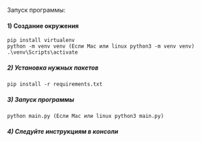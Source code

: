 Запуск программы:

#### 1) Создание окружения

    pip install virtualenv
    python -m venv venv (Если Mac или linux python3 -m venv venv)
    .\venv\Scripts\activate

##### 2) Установка нужных пакетов

    pip install -r requirements.txt

##### 3) Запуск программы

    python main.py (Если Mac или linux python3 main.py)

##### 4) Следуйте инструкциям в консоли
